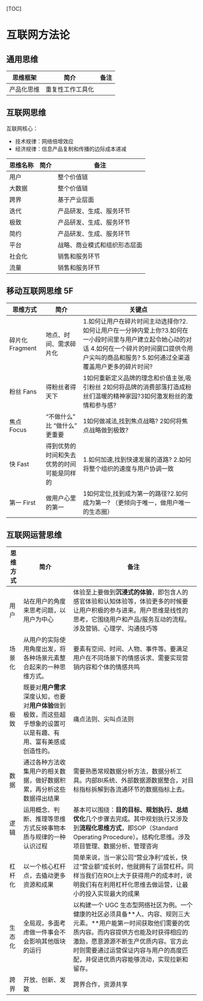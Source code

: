 [TOC]

# 互联网方法论

## 通用思维

| 思维框架   | 简介             | 备注 |
| ---------- | ---------------- | ---- |
| 产品化思维 | 重复性工作工具化 |      |





## 互联网思维

互联网核心：

* 技术规律：网络倍增效应
* 经济规律：信息产品复制和传播的边际成本递减



| 思维名称 | 简介 | 备注                         |
| -------- | ---- | ---------------------------- |
| 用户     |      | 整个价值链                   |
| 大数据   |      | 整个价值链                   |
| 跨界     |      | 基于产业层面                 |
| 迭代     |      | 产品研发、生成、服务环节     |
| 极致     |      | 产品研发、生成、服务环节     |
| 简约     |      | 产品研发、生成、服务环节     |
| 平台     |      | 战略、商业模式和组织形态层面 |
| 社会化   |      | 销售和服务环节               |
| 流量     |      | 销售和服务环节               |



## 移动互联网思维 5F

| 思维方式        | 简介                                       | 关键点                                                       |
| --------------- | ------------------------------------------ | ------------------------------------------------------------ |
| 碎片化 Fragment | 地点、时间、需求碎片化                     | 1.如何让用户在碎片时间主动选择你?2.如何让用户在一分钟内爱上你?3.如何在一小段时间里与用户建立起令她心动的对话 4.如何在一个碎片的时间窗口提供令用户尖叫的商品和服务? 5.如何通过全渠道覆盖用户更多的碎片时间? |
| 粉丝 Fans       | 得粉丝者得天下                             | 1如何重新定义品牌的理念和价值主张,吸引粉丝 2如何将品牌的消费部落打造成粉丝们温暖的精神家园?3如何激发粉丝的激情和参与感? |
| 焦点 Focus      | “不做什么” 比 “做什么” 更重要              | 1如何做减法,找到焦点战略? 2如何将焦点战略做到极致?           |
| 快 Fast         | 得到优势的时间和失去优势的时间可能是同样的 | 1.如何加速,找到快速发展的道路? 2.如何将整个组织的速度与用户协调一致 |
| 第一 First      | 做用户心里的第一                           | 1如何定位,找到成为第一的路径?2.如何成为第一?  （更倾向于唯一，做用户唯一的生态圈） |



## 互联网运营思维

| 思维方式 | 简介                                                         | 备注                                                         |
| -------- | ------------------------------------------------------------ | ------------------------------------------------------------ |
| 用户     | 站在用户的角度来思考问题，以用户为中心                       | 体验至上要做到**沉浸式的体验**，即包含人的感官体验和认知体验等，体验更多的时候要让用户积极的参与进来。用户思维是线性的思考，它围绕用户和产品/服务互动的流程。涉及营销、心理学、沟通技巧等 |
| 场景化   | 从用户的实际使用角度出发，将各种场景元素整合起来的一种思维方式。 | 要素有空间、时间、人物、事件等。要满足用户在不同场景下的情感诉求、需要实现营销内容和个体的情感共鸣 |
| 极致     | 既要对**用户需求**深度认知，也要对**用户体验**做到极致，而这些超乎想象的设置可以是有趣、有用、富有美感或创造性的。 | 痛点法则、尖叫点法则                                         |
| 数据     | 通过各种方法收集用户的相关数据，做好数据积累，再分析这些数据得出结果 | 需要熟悉常规数据分析方法，数据分析工具。内部BI系统、外部数据源数据整合，对目标指标拆解到各流通环节的数据指标上去。 |
| 逻辑     | 运用概念、判断、推理等思维方式反映事物本质与规律的一种认识过程 | 基本可以围绕：**目的目标、规划执行、总结优化**几个步骤去完成。其中规划执行又涉及到**流程化思维方式**，即SOP（Standard Operating Procedure）。结构化思维。涉及项目管理、数据分析、管理咨询 |
| 杠杆化   | 以一个核心杠杆点，去撬动更多资源和成果                       | 简单来说，当一家公司“营业净利”成长，快过“营业额”成长时，他就拥有了运营杠杆。同样当我们在ROI上大于获得用户的成本时，说明我们有在利用杠杆化思维去做运营，让最小的投入实现最大的成果 |
| 生态化   | 全局观，多面考虑做一件事会不会影响其他版块的运行             | 以构建一个 UGC 生态型网络社区为例。一个健康的社区必须具备**人、内容、规则三大元素。**用户能第一时间获取他们需要的优质内容。而内容提供方也能及时获得相应的激励，愿意源源不断生产优质内容。官方此时则需要通过运营保证内容与用户的高度匹配，并促进优质内容能够流动，实现拉新和留存。 |
| 跨界     | 开放、创新、发散                                             | 跨界合作，资源共享                                           |





